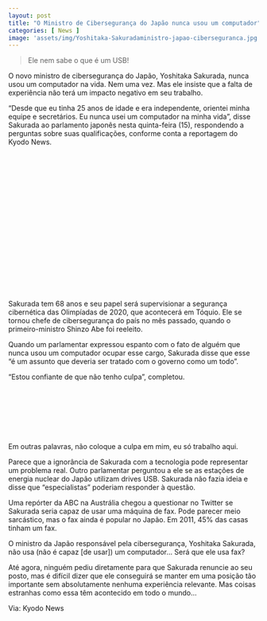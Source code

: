 ```yaml
---
layout: post
title: "O Ministro de Cibersegurança do Japão nunca usou um computador"
categories: [ News ]
image: 'assets/img/Yoshitaka-Sakuradaministro-japao-ciberseguranca.jpg'
---
```


> Ele nem sabe o que é um USB!

O novo ministro de cibersegurança do Japão, Yoshitaka Sakurada, nunca usou um computador na vida. Nem uma vez. Mas ele insiste que a falta de experiência não terá um impacto negativo em seu trabalho.

“Desde que eu tinha 25 anos de idade e era independente, orientei minha equipe e secretários. Eu nunca usei um computador na minha vida”, disse Sakurada ao parlamento japonês nesta quinta-feira (15), respondendo a perguntas sobre suas qualificações, conforme conta a reportagem do Kyodo News.

<!-- QUADRADO -->
<script async src="//pagead2.googlesyndication.com/pagead/js/adsbygoogle.js"></script>
<ins class="adsbygoogle"
style="display:inline-block;width:336px;height:280px"
data-ad-client="ca-pub-2838251107855362"
data-ad-slot="5351066970"></ins>
<script>
(adsbygoogle = window.adsbygoogle || []).push({});
</script>

Sakurada tem 68 anos e seu papel será supervisionar a segurança cibernética das Olimpíadas de 2020, que acontecerá em Tóquio. Ele se tornou chefe de cibersegurança do país no mês passado, quando o primeiro-ministro Shinzo Abe foi reeleito.

Quando um parlamentar expressou espanto com o fato de alguém que nunca usou um computador ocupar esse cargo, Sakurada disse que esse “é um assunto que deveria ser tratado com o governo como um todo”.

“Estou confiante de que não tenho culpa”, completou.

<!-- MINI ANÚNCIO -->
<script async src="//pagead2.googlesyndication.com/pagead/js/adsbygoogle.js"></script>
<!-- Games Root -->
<ins class="adsbygoogle"
style="display:inline-block;width:730px;height:95px"
data-ad-client="ca-pub-2838251107855362"
data-ad-slot="5351066970"></ins>
<script>
(adsbygoogle = window.adsbygoogle || []).push({});
</script>

Em outras palavras, não coloque a culpa em mim, eu só trabalho aqui.

Parece que a ignorância de Sakurada com a tecnologia pode representar um problema real. Outro parlamentar perguntou a ele se as estações de energia nuclear do Japão utilizam drives USB. Sakurada não fazia ideia e disse que “especialistas” poderiam responder à questão.

Uma repórter da ABC na Austrália chegou a questionar no Twitter se Sakurada seria capaz de usar uma máquina de fax. Pode parecer meio sarcástico, mas o fax ainda é popular no Japão. Em 2011, 45% das casas tinham um fax.

<!-- RETANGULO LARGO 2 -->
<script async src="//pagead2.googlesyndication.com/pagead/js/adsbygoogle.js"></script>
<ins class="adsbygoogle"
style="display:block; text-align:center;"
data-ad-layout="in-article"
data-ad-format="fluid"
data-ad-client="ca-pub-2838251107855362"
data-ad-slot="8549252987"></ins>
<script>
(adsbygoogle = window.adsbygoogle || []).push({});
</script>

O ministro da Japão responsável pela cibersegurança, Yoshitaka Sakurada, não usa (não é capaz [de usar]) um computador… Será que ele usa fax?

Até agora, ninguém pediu diretamente para que Sakurada renuncie ao seu posto, mas é difícil dizer que ele conseguirá se manter em uma posição tão importante sem absolutamente nenhuma experiência relevante. Mas coisas estranhas como essa têm acontecido em todo o mundo…

<!-- RETANGULO LARGO -->
<script async src="https://pagead2.googlesyndication.com/pagead/js/adsbygoogle.js"></script>
<!-- Informat -->
<ins class="adsbygoogle"
style="display:block"
data-ad-client="ca-pub-2838251107855362"
data-ad-slot="2327980059"
data-ad-format="auto"
data-full-width-responsive="true"></ins>
<script>
(adsbygoogle = window.adsbygoogle || []).push({});
</script>

Via: Kyodo News
